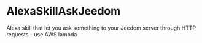 # AlexaSkillAskJeedom
Alexa skill that let you ask something to your Jeedom server through HTTP requests - use AWS lambda 
